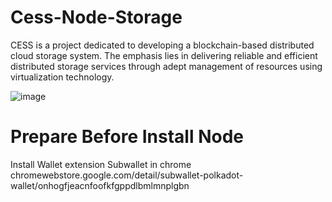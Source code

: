 # Cess-Node-Storage
CESS is a project dedicated to developing a blockchain-based distributed cloud storage system. The emphasis lies in delivering reliable and efficient distributed storage services through adept management of resources using virtualization technology.


![image](https://github.com/user-attachments/assets/8bacd52b-c45d-4c9b-a6f6-587a736692f1)

# Prepare Before Install Node

Install Wallet extension Subwallet in chrome
chromewebstore.google.com/detail/subwallet-polkadot-wallet/onhogfjeacnfoofkfgppdlbmlmnplgbn



